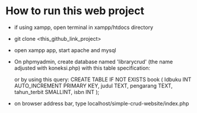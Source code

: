 # How to run this web project
- if using xampp, open terminal in xampp/htdocs directory
- git clone <this_github_link_project>
- open xampp app, start apache and mysql
- On phpmyadmin, create database named 'librarycrud' (the name adjusted with koneksi.php) with this table specification:

  or by using this query:
  CREATE TABLE IF NOT EXISTS book (
    Idbuku INT AUTO_INCREMENT PRIMARY KEY,
    judul TEXT,
    pengarang TEXT,
    tahun_terbit SMALLINT,
    isbn INT
  );
  
- on browser address bar, type localhost/simple-crud-website/index.php
